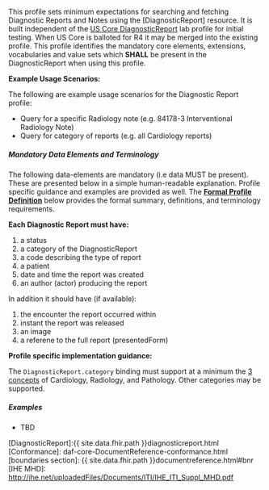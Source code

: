 ﻿
This profile sets minimum expectations for searching and fetching Diagnostic Reports and Notes using the [DiagnosticReport] resource. It is built independent of the [US Core DiagnosticReport] lab profile for initial testing. When US Core is balloted for R4 it may be merged into the existing profile. This profile identifies the mandatory core elements, extensions, vocabularies and value sets which **SHALL** be present in the DiagnosticReport when using this profile.

**Example Usage Scenarios:**

The following are example usage scenarios for the Diagnostic Report profile:

-   Query for a specific Radiology note (e.g. 84178-3 Interventional Radiology Note)
-   Query for category of reports (e.g. all Cardiology reports)


##### Mandatory Data Elements and Terminology

The following data-elements are mandatory (i.e data MUST be present). These are presented below in a simple human-readable explanation. Profile specific guidance and examples are provided as well. The [**Formal Profile Definition**](#profile) below provides the  formal summary, definitions, and  terminology requirements.  

**Each Diagnostic Report must have:**

1.  a status
1.  a category of the DiagnosticReport
1.  a code describing the type of report
1.  a patient
1.  date and time the report was created
1.  an author (actor) producing the report

In addition it should have (if available):

1.  the encounter the report occurred within
1.  instant the report was released
1.  an image
1.  a referene to the full report (presentedForm)


**Profile specific implementation guidance:**

The `DiagnosticReport.category` binding must support at a minimum the [3 concepts](ValueSet-diagnosticreport-category.html) of Cardiology, Radiology, and Pathology. Other categories may be supported.


##### Examples

- TBD

[US Core DiagnosticReport]: http://build.fhir.org/ig/HL7/US-Core/StructureDefinition-us-core-diagnosticreport.html
[DiagnosticReport]:{{ site.data.fhir.path }}diagnosticreport.html
 [Conformance]: daf-core-DocumentReference-conformance.html
 [boundaries section]: {{ site.data.fhir.path }}documentreference.html#bnr
 [IHE MHD]: http://ihe.net/uploadedFiles/Documents/ITI/IHE_ITI_Suppl_MHD.pdf
